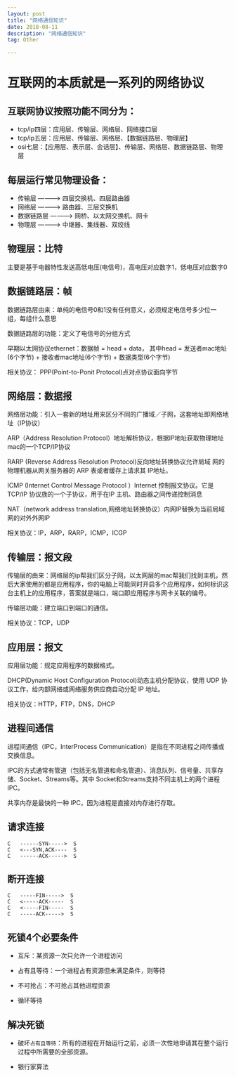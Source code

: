 ```yaml
---
layout: post
title: "网络通信知识"
date: 2018-08-11
description: "网络通信知识"
tag: Other

---
```


# 互联网的本质就是一系列的网络协议


## 互联网协议按照功能不同分为：

- tcp/ip四层：应用层、传输层、网络层、网络接口层
- tcp/ip五层：应用层、传输层、网络层、【数据链路层、物理层】
- osi七层：【应用层、表示层、会话层】、传输层、网络层、数据链路层、物理层


## 每层运行常见物理设备：

- 传输层     ————> 四层交换机、四层路由器
- 网络层     ————> 路由器、三层交换机
- 数据链路层 ————> 网桥、以太网交换机、网卡
- 物理层     ————> 中继器、集线器、双绞线


## 物理层：比特

主要是基于电器特性发送高低电压(电信号)，高电压对应数字1，低电压对应数字0


## 数据链路层：帧

数据链路层由来：单纯的电信号0和1没有任何意义，必须规定电信号多少位一组，每组什么意思

数据链路层的功能：定义了电信号的分组方式

早期以太网协议ethernet：数据帧 = head + data，
其中head = 发送者mac地址(6个字节) + 接收者mac地址(6个字节) + 数据类型(6个字节)

相关协议： PPP(Point-to-Ponit Protocol)点对点协议面向字节


## 网络层：数据报

网络层功能：引入一套新的地址用来区分不同的广播域／子网，这套地址即网络地址（IP协议）

ARP（Address Resolution Protocol）地址解析协议，根据IP地址获取物理地址mac的一个TCP/IP协议

RARP (Reverse Address Resolution Protocol)反向地址转换协议允许局域 网的物理机器从网关服务器的 ARP 表或者缓存上请求其 IP地址。 

ICMP (Internet Control Message Protocol ）Internet 控制报文协议。它是TCP/IP 协议族的一个子协议，用于在IP 主机、路由器之间传递控制消息

NAT（network address translation,网络地址转换协议）内网IP替换为当前局域网的对外外网IP

相关协议：IP，ARP，RARP，ICMP，ICGP


## 传输层：报文段

传输层的由来：网络层的ip帮我们区分子网，以太网层的mac帮我们找到主机，然后大家使用的都是应用程序，你的电脑上可能同时开启多个应用程序，如何标识这台主机上的应用程序，答案就是端口，端口即应用程序与网卡关联的编号。

传输层功能：建立端口到端口的通信。

相关协议：TCP，UDP


## 应用层：报文

应用层功能：规定应用程序的数据格式。

DHCP(Dynamic Host Configuration Protocol)动态主机分配协议，使用 UDP 协议工作，给内部网络或网络服务供应商自动分配 IP 地址。

相关协议：HTTP，FTP，DNS，DHCP






## 进程间通信

进程间通信（IPC，InterProcess Communication）是指在不同进程之间传播或交换信息。

IPC的方式通常有管道（包括无名管道和命名管道）、消息队列、信号量、共享存储、Socket、Streams等。其中 Socket和Streams支持不同主机上的两个进程IPC。

共享内存是最快的一种 IPC，因为进程是直接对内存进行存取。


## 请求连接

```
C   ------SYN----->  S
C   <---SYN,ACK----  S
C   ------ACK----->  S
```


## 断开连接

```
C   -----FIN----->  S
C   <-----ACK-----  S
C   <-----FIN-----  S
C   -----ACK----->  S
```


## 死锁4个必要条件

- 互斥：某资源一次只允许一个进程访问

- 占有且等待：一个进程占有资源但未满足条件，则等待

- 不可抢占：不可抢占其他进程资源

- 循环等待


## 解决死锁

- 破坏`占有且等待`：所有的进程在开始运行之前，必须一次性地申请其在整个运行过程中所需要的全部资源。

- 银行家算法

